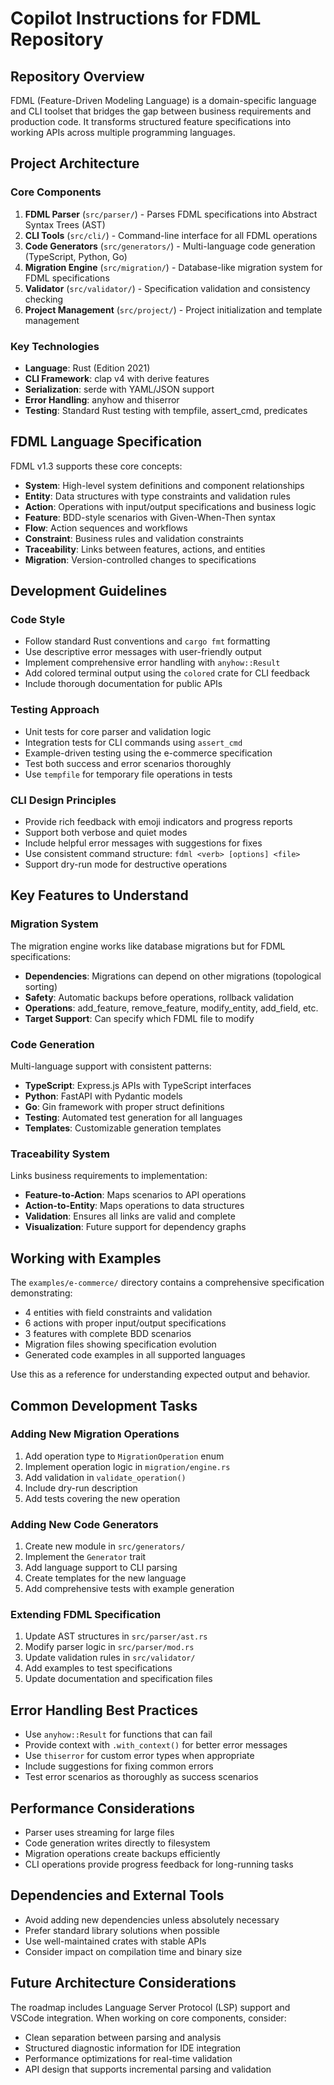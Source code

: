 # Copilot Instructions for FDML Repository

## Repository Overview

FDML (Feature-Driven Modeling Language) is a domain-specific language and CLI toolset that bridges the gap between business requirements and production code. It transforms structured feature specifications into working APIs across multiple programming languages.

## Project Architecture

### Core Components

1. **FDML Parser** (`src/parser/`) - Parses FDML specifications into Abstract Syntax Trees (AST)
2. **CLI Tools** (`src/cli/`) - Command-line interface for all FDML operations
3. **Code Generators** (`src/generators/`) - Multi-language code generation (TypeScript, Python, Go)
4. **Migration Engine** (`src/migration/`) - Database-like migration system for FDML specifications
5. **Validator** (`src/validator/`) - Specification validation and consistency checking
6. **Project Management** (`src/project/`) - Project initialization and template management

### Key Technologies

- **Language**: Rust (Edition 2021)
- **CLI Framework**: clap v4 with derive features
- **Serialization**: serde with YAML/JSON support
- **Error Handling**: anyhow and thiserror
- **Testing**: Standard Rust testing with tempfile, assert_cmd, predicates

## FDML Language Specification

FDML v1.3 supports these core concepts:

- **System**: High-level system definitions and component relationships
- **Entity**: Data structures with type constraints and validation rules
- **Action**: Operations with input/output specifications and business logic
- **Feature**: BDD-style scenarios with Given-When-Then syntax
- **Flow**: Action sequences and workflows
- **Constraint**: Business rules and validation constraints
- **Traceability**: Links between features, actions, and entities
- **Migration**: Version-controlled changes to specifications

## Development Guidelines

### Code Style

- Follow standard Rust conventions and `cargo fmt` formatting
- Use descriptive error messages with user-friendly output
- Implement comprehensive error handling with `anyhow::Result`
- Add colored terminal output using the `colored` crate for CLI feedback
- Include thorough documentation for public APIs

### Testing Approach

- Unit tests for core parser and validation logic
- Integration tests for CLI commands using `assert_cmd`
- Example-driven testing using the e-commerce specification
- Test both success and error scenarios thoroughly
- Use `tempfile` for temporary file operations in tests

### CLI Design Principles

- Provide rich feedback with emoji indicators and progress reports
- Support both verbose and quiet modes
- Include helpful error messages with suggestions for fixes
- Use consistent command structure: `fdml <verb> [options] <file>`
- Support dry-run mode for destructive operations

## Key Features to Understand

### Migration System

The migration engine works like database migrations but for FDML specifications:

- **Dependencies**: Migrations can depend on other migrations (topological sorting)
- **Safety**: Automatic backups before operations, rollback validation
- **Operations**: add_feature, remove_feature, modify_entity, add_field, etc.
- **Target Support**: Can specify which FDML file to modify

### Code Generation

Multi-language support with consistent patterns:

- **TypeScript**: Express.js APIs with TypeScript interfaces
- **Python**: FastAPI with Pydantic models
- **Go**: Gin framework with proper struct definitions
- **Testing**: Automated test generation for all languages
- **Templates**: Customizable generation templates

### Traceability System

Links business requirements to implementation:

- **Feature-to-Action**: Maps scenarios to API operations  
- **Action-to-Entity**: Maps operations to data structures
- **Validation**: Ensures all links are valid and complete
- **Visualization**: Future support for dependency graphs

## Working with Examples

The `examples/e-commerce/` directory contains a comprehensive specification demonstrating:

- 4 entities with field constraints and validation
- 6 actions with proper input/output specifications  
- 3 features with complete BDD scenarios
- Migration files showing specification evolution
- Generated code examples in all supported languages

Use this as a reference for understanding expected output and behavior.

## Common Development Tasks

### Adding New Migration Operations

1. Add operation type to `MigrationOperation` enum
2. Implement operation logic in `migration/engine.rs`
3. Add validation in `validate_operation()`
4. Include dry-run description
5. Add tests covering the new operation

### Adding New Code Generators

1. Create new module in `src/generators/`
2. Implement the `Generator` trait
3. Add language support to CLI parsing
4. Create templates for the new language
5. Add comprehensive tests with example generation

### Extending FDML Specification

1. Update AST structures in `src/parser/ast.rs`
2. Modify parser logic in `src/parser/mod.rs`  
3. Update validation rules in `src/validator/`
4. Add examples to test specifications
5. Update documentation and specification files

## Error Handling Best Practices

- Use `anyhow::Result` for functions that can fail
- Provide context with `.with_context()` for better error messages
- Use `thiserror` for custom error types when appropriate
- Include suggestions for fixing common errors
- Test error scenarios as thoroughly as success scenarios

## Performance Considerations

- Parser uses streaming for large files
- Code generation writes directly to filesystem
- Migration operations create backups efficiently
- CLI operations provide progress feedback for long-running tasks

## Dependencies and External Tools

- Avoid adding new dependencies unless absolutely necessary
- Prefer standard library solutions when possible
- Use well-maintained crates with stable APIs
- Consider impact on compilation time and binary size

## Future Architecture Considerations

The roadmap includes Language Server Protocol (LSP) support and VSCode integration. When working on core components, consider:

- Clean separation between parsing and analysis
- Structured diagnostic information for IDE integration
- Performance optimizations for real-time validation
- API design that supports incremental parsing and validation